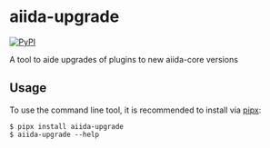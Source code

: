 # aiida-upgrade

[![PyPI][pypi-badge]][pypi-link]

A tool to aide upgrades of plugins to new aiida-core versions

## Usage

To use the command line tool, it is recommended to install via [pipx](https://pypa.github.io/pipx/):

```console
$ pipx install aiida-upgrade
$ aiida-upgrade --help
```

[pypi-badge]: https://img.shields.io/pypi/v/aiida_upgrade.svg
[pypi-link]: https://pypi.org/project/aiida_upgrade

